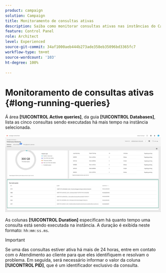 ```yaml
---
product: campaign
solution: Campaign
title: Monitoramento de consultas ativas
description: Saiba como monitorar consultas ativas nas instâncias do Campaign no Painel de controle.
feature: Control Panel
role: Architect
level: Experienced
source-git-commit: 34af1000aeb444b273ade358eb35096bd3365fc7
workflow-type: tm+mt
source-wordcount: '103'
ht-degree: 100%

---
```


# Monitoramento de consultas ativas {#long-running-queries}

Á área **[!UICONTROL Active queries]**, da guia **[!UICONTROL Databases]**, lista as cinco consultas sendo executadas há mais tempo na instância selecionada.

![](assets/active-queries.png)

As colunas **[!UICONTROL Duration]** especificam há quanto tempo uma consulta está sendo executada na instância. A duração é exibida neste formato: `hh:mm:ss.ms`.

>[!IMPORTANT]
>
>Se uma das consultas estiver ativa há mais de 24 horas, entre em contato com o Atendimento ao cliente para que eles identifiquem e resolvam o problema. Em seguida, será necessário informar o valor da coluna **[!UICONTROL PID]**, que é um identificador exclusivo da consulta.
